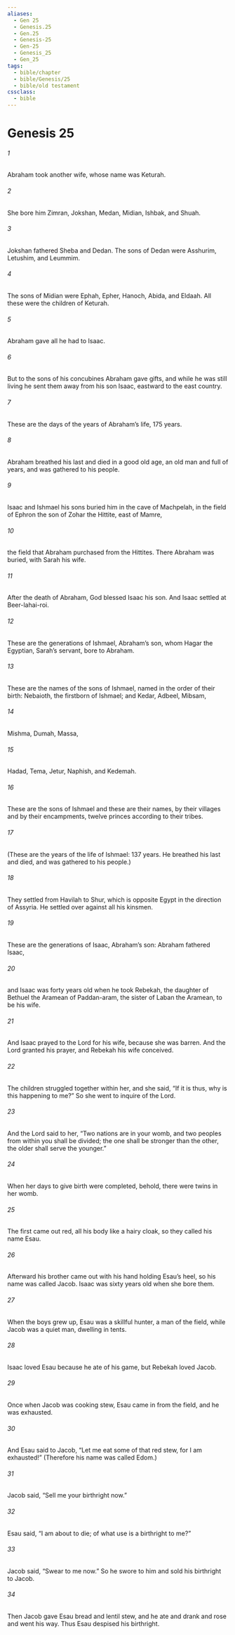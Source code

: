 ```yaml
---
aliases:
  - Gen 25
  - Genesis.25
  - Gen.25
  - Genesis-25
  - Gen-25
  - Genesis_25
  - Gen_25
tags:
  - bible/chapter
  - bible/Genesis/25
  - bible/old testament
cssclass:
  - bible
---
```


# Genesis 25

###### 1
Abraham took another wife, whose name was Keturah.
###### 2
She bore him Zimran, Jokshan, Medan, Midian, Ishbak, and Shuah.
###### 3
Jokshan fathered Sheba and Dedan. The sons of Dedan were Asshurim, Letushim, and Leummim.
###### 4
The sons of Midian were Ephah, Epher, Hanoch, Abida, and Eldaah. All these were the children of Keturah.
###### 5
Abraham gave all he had to Isaac.
###### 6
But to the sons of his concubines Abraham gave gifts, and while he was still living he sent them away from his son Isaac, eastward to the east country.
###### 7
These are the days of the years of Abraham’s life, 175 years.
###### 8
Abraham breathed his last and died in a good old age, an old man and full of years, and was gathered to his people.
###### 9
Isaac and Ishmael his sons buried him in the cave of Machpelah, in the field of Ephron the son of Zohar the Hittite, east of Mamre,
###### 10
the field that Abraham purchased from the Hittites. There Abraham was buried, with Sarah his wife.
###### 11
After the death of Abraham, God blessed Isaac his son. And Isaac settled at Beer-lahai-roi.
###### 12
These are the generations of Ishmael, Abraham’s son, whom Hagar the Egyptian, Sarah’s servant, bore to Abraham.
###### 13
These are the names of the sons of Ishmael, named in the order of their birth: Nebaioth, the firstborn of Ishmael; and Kedar, Adbeel, Mibsam,
###### 14
Mishma, Dumah, Massa,
###### 15
Hadad, Tema, Jetur, Naphish, and Kedemah.
###### 16
These are the sons of Ishmael and these are their names, by their villages and by their encampments, twelve princes according to their tribes.
###### 17
(These are the years of the life of Ishmael: 137 years. He breathed his last and died, and was gathered to his people.)
###### 18
They settled from Havilah to Shur, which is opposite Egypt in the direction of Assyria. He settled over against all his kinsmen.
###### 19
These are the generations of Isaac, Abraham’s son: Abraham fathered Isaac,
###### 20
and Isaac was forty years old when he took Rebekah, the daughter of Bethuel the Aramean of Paddan-aram, the sister of Laban the Aramean, to be his wife.
###### 21
And Isaac prayed to the Lord for his wife, because she was barren. And the Lord granted his prayer, and Rebekah his wife conceived.
###### 22
The children struggled together within her, and she said, “If it is thus, why is this happening to me?” So she went to inquire of the Lord.
###### 23
And the Lord said to her, “Two nations are in your womb, and two peoples from within you shall be divided; the one shall be stronger than the other, the older shall serve the younger.”
###### 24
When her days to give birth were completed, behold, there were twins in her womb.
###### 25
The first came out red, all his body like a hairy cloak, so they called his name Esau.
###### 26
Afterward his brother came out with his hand holding Esau’s heel, so his name was called Jacob. Isaac was sixty years old when she bore them.
###### 27
When the boys grew up, Esau was a skillful hunter, a man of the field, while Jacob was a quiet man, dwelling in tents.
###### 28
Isaac loved Esau because he ate of his game, but Rebekah loved Jacob.
###### 29
Once when Jacob was cooking stew, Esau came in from the field, and he was exhausted.
###### 30
And Esau said to Jacob, “Let me eat some of that red stew, for I am exhausted!” (Therefore his name was called Edom.)
###### 31
Jacob said, “Sell me your birthright now.”
###### 32
Esau said, “I am about to die; of what use is a birthright to me?”
###### 33
Jacob said, “Swear to me now.” So he swore to him and sold his birthright to Jacob.
###### 34
Then Jacob gave Esau bread and lentil stew, and he ate and drank and rose and went his way. Thus Esau despised his birthright.


